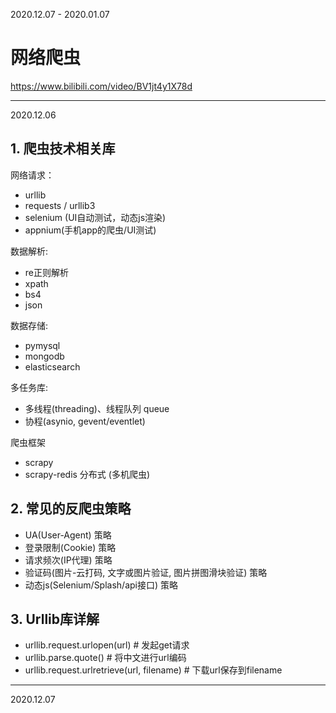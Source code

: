 2020.12.07 - 2020.01.07
# 网络爬虫
https://www.bilibili.com/video/BV1jt4y1X78d

--------------------
2020.12.06
## 1. 爬虫技术相关库
网络请求：
- urllib
- requests / urllib3
- selenium (UI自动测试，动态js渲染)
- appnium(手机app的爬虫/UI测试)

数据解析:
- re正则解析
- xpath
- bs4
- json

数据存储:
- pymysql
- mongodb
- elasticsearch

多任务库:
- 多线程(threading)、线程队列 queue
- 协程(asynio, gevent/eventlet)

爬虫框架
- scrapy
- scrapy-redis 分布式 (多机爬虫)

## 2. 常见的反爬虫策略
- UA(User-Agent) 策略
- 登录限制(Cookie) 策略
- 请求频次(IP代理) 策略
- 验证码(图片-云打码, 文字或图片验证, 图片拼图滑块验证) 策略
- 动态js(Selenium/Splash/api接口) 策略

## 3. Urllib库详解
- urllib.request.urlopen(url) # 发起get请求
- urllib.parse.quote() # 将中文进行url编码
- urllib.request.urlretrieve(url, filename) # 下载url保存到filename

--------------------
2020.12.07
